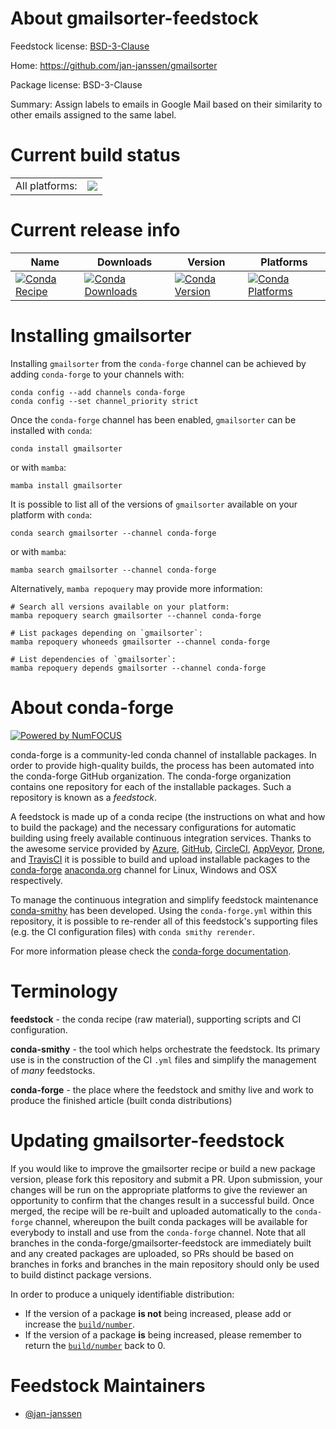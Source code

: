 About gmailsorter-feedstock
===========================

Feedstock license: [BSD-3-Clause](https://github.com/conda-forge/gmailsorter-feedstock/blob/main/LICENSE.txt)

Home: https://github.com/jan-janssen/gmailsorter

Package license: BSD-3-Clause

Summary: Assign labels to emails in Google Mail based on their similarity to other emails assigned to the same label.

Current build status
====================


<table><tr><td>All platforms:</td>
    <td>
      <a href="https://dev.azure.com/conda-forge/feedstock-builds/_build/latest?definitionId=19736&branchName=main">
        <img src="https://dev.azure.com/conda-forge/feedstock-builds/_apis/build/status/gmailsorter-feedstock?branchName=main">
      </a>
    </td>
  </tr>
</table>

Current release info
====================

| Name | Downloads | Version | Platforms |
| --- | --- | --- | --- |
| [![Conda Recipe](https://img.shields.io/badge/recipe-gmailsorter-green.svg)](https://anaconda.org/conda-forge/gmailsorter) | [![Conda Downloads](https://img.shields.io/conda/dn/conda-forge/gmailsorter.svg)](https://anaconda.org/conda-forge/gmailsorter) | [![Conda Version](https://img.shields.io/conda/vn/conda-forge/gmailsorter.svg)](https://anaconda.org/conda-forge/gmailsorter) | [![Conda Platforms](https://img.shields.io/conda/pn/conda-forge/gmailsorter.svg)](https://anaconda.org/conda-forge/gmailsorter) |

Installing gmailsorter
======================

Installing `gmailsorter` from the `conda-forge` channel can be achieved by adding `conda-forge` to your channels with:

```
conda config --add channels conda-forge
conda config --set channel_priority strict
```

Once the `conda-forge` channel has been enabled, `gmailsorter` can be installed with `conda`:

```
conda install gmailsorter
```

or with `mamba`:

```
mamba install gmailsorter
```

It is possible to list all of the versions of `gmailsorter` available on your platform with `conda`:

```
conda search gmailsorter --channel conda-forge
```

or with `mamba`:

```
mamba search gmailsorter --channel conda-forge
```

Alternatively, `mamba repoquery` may provide more information:

```
# Search all versions available on your platform:
mamba repoquery search gmailsorter --channel conda-forge

# List packages depending on `gmailsorter`:
mamba repoquery whoneeds gmailsorter --channel conda-forge

# List dependencies of `gmailsorter`:
mamba repoquery depends gmailsorter --channel conda-forge
```


About conda-forge
=================

[![Powered by
NumFOCUS](https://img.shields.io/badge/powered%20by-NumFOCUS-orange.svg?style=flat&colorA=E1523D&colorB=007D8A)](https://numfocus.org)

conda-forge is a community-led conda channel of installable packages.
In order to provide high-quality builds, the process has been automated into the
conda-forge GitHub organization. The conda-forge organization contains one repository
for each of the installable packages. Such a repository is known as a *feedstock*.

A feedstock is made up of a conda recipe (the instructions on what and how to build
the package) and the necessary configurations for automatic building using freely
available continuous integration services. Thanks to the awesome service provided by
[Azure](https://azure.microsoft.com/en-us/services/devops/), [GitHub](https://github.com/),
[CircleCI](https://circleci.com/), [AppVeyor](https://www.appveyor.com/),
[Drone](https://cloud.drone.io/welcome), and [TravisCI](https://travis-ci.com/)
it is possible to build and upload installable packages to the
[conda-forge](https://anaconda.org/conda-forge) [anaconda.org](https://anaconda.org/)
channel for Linux, Windows and OSX respectively.

To manage the continuous integration and simplify feedstock maintenance
[conda-smithy](https://github.com/conda-forge/conda-smithy) has been developed.
Using the ``conda-forge.yml`` within this repository, it is possible to re-render all of
this feedstock's supporting files (e.g. the CI configuration files) with ``conda smithy rerender``.

For more information please check the [conda-forge documentation](https://conda-forge.org/docs/).

Terminology
===========

**feedstock** - the conda recipe (raw material), supporting scripts and CI configuration.

**conda-smithy** - the tool which helps orchestrate the feedstock.
                   Its primary use is in the construction of the CI ``.yml`` files
                   and simplify the management of *many* feedstocks.

**conda-forge** - the place where the feedstock and smithy live and work to
                  produce the finished article (built conda distributions)


Updating gmailsorter-feedstock
==============================

If you would like to improve the gmailsorter recipe or build a new
package version, please fork this repository and submit a PR. Upon submission,
your changes will be run on the appropriate platforms to give the reviewer an
opportunity to confirm that the changes result in a successful build. Once
merged, the recipe will be re-built and uploaded automatically to the
`conda-forge` channel, whereupon the built conda packages will be available for
everybody to install and use from the `conda-forge` channel.
Note that all branches in the conda-forge/gmailsorter-feedstock are
immediately built and any created packages are uploaded, so PRs should be based
on branches in forks and branches in the main repository should only be used to
build distinct package versions.

In order to produce a uniquely identifiable distribution:
 * If the version of a package **is not** being increased, please add or increase
   the [``build/number``](https://docs.conda.io/projects/conda-build/en/latest/resources/define-metadata.html#build-number-and-string).
 * If the version of a package **is** being increased, please remember to return
   the [``build/number``](https://docs.conda.io/projects/conda-build/en/latest/resources/define-metadata.html#build-number-and-string)
   back to 0.

Feedstock Maintainers
=====================

* [@jan-janssen](https://github.com/jan-janssen/)

